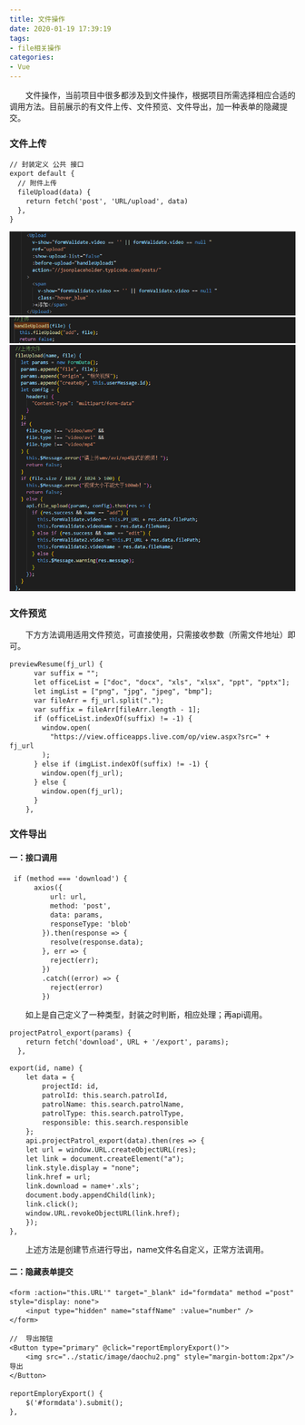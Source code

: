 ```yaml
---
title: 文件操作
date: 2020-01-19 17:39:19
tags:
- file相关操作
categories:
- Vue
---
```


&ensp;&ensp;&ensp;&ensp;文件操作，当前项目中很多都涉及到文件操作，根据项目所需选择相应合适的调用方法。目前展示的有文件上传、文件预览、文件导出，加一种表单的隐藏提交。
<!--more-->
### 文件上传
```
// 封装定义 公共 接口
export default {
  // 附件上传
  fileUpload(data) {
    return fetch('post', 'URL/upload', data)
  },
}
```
![funnel](/img/upload1.jpg)
![funnel](/img/upload2.jpg)
![funnel](/img/upload3.jpg)

### 文件预览
&ensp;&ensp;&ensp;&ensp;下方方法调用适用文件预览，可直接使用，只需接收参数（所需文件地址）即可。
```
previewResume(fj_url) {
      var suffix = "";
      let officeList = ["doc", "docx", "xls", "xlsx", "ppt", "pptx"];
      let imgList = ["png", "jpg", "jpeg", "bmp"];
      var fileArr = fj_url.split(".");
      var suffix = fileArr[fileArr.length - 1];
      if (officeList.indexOf(suffix) != -1) {
        window.open(
          "https://view.officeapps.live.com/op/view.aspx?src=" + fj_url
        );
      } else if (imgList.indexOf(suffix) != -1) {
        window.open(fj_url);
      } else {
        window.open(fj_url);
      }
    },
```

### 文件导出
#### 一：接口调用

```
 if (method === 'download') {
      axios({
          url: url,
          method: 'post',
          data: params,
          responseType: 'blob'
        }).then(response => {
          resolve(response.data);
        }, err => {
          reject(err);
        })
        .catch((error) => {
          reject(error)
        })
```
&ensp;&ensp;&ensp;&ensp;如上是自己定义了一种类型，封装之时判断，相应处理；再api调用。
```
projectPatrol_export(params) {
    return fetch('download', URL + '/export', params);
  },
```

```
export(id, name) {
    let data = {
        projectId: id,
        patrolId: this.search.patrolId,
        patrolName: this.search.patrolName,
        patrolType: this.search.patrolType,
        responsible: this.search.responsible
    };
    api.projectPatrol_export(data).then(res => {          
    let url = window.URL.createObjectURL(res);
    let link = document.createElement("a");
    link.style.display = "none";
    link.href = url;
    link.download = name+'.xls';
    document.body.appendChild(link);
    link.click();
    window.URL.revokeObjectURL(link.href);
    });
},
```
&ensp;&ensp;&ensp;&ensp;上述方法是创建节点进行导出，name文件名自定义，正常方法调用。


#### 二：隐藏表单提交
```
<form :action="this.URL'" target="_blank" id="formdata" method ="post" style="display: none">
    <input type="hidden" name="staffName" :value="number" />
</form>

//  导出按钮
<Button type="primary" @click="reportEmploryExport()">
    <img src="../static/image/daochu2.png" style="margin-bottom:2px"/> 导出
</Button>

reportEmploryExport() {
    $('#formdata').submit();
},
```